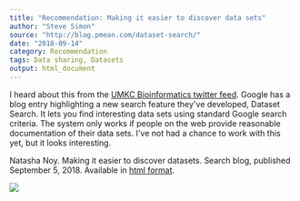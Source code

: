 ```yaml
---
title: "Recommendation: Making it easier to discover data sets"
author: "Steve Simon"
source: "http://blog.pmean.com/dataset-search/"
date: "2018-09-14"
category: Recommendation
tags: Data sharing, Datasets
output: html_document
---
```


I heard about this from the [UMKC Bioinformatics twitter
feed](https://twitter.com/umkcbiomed?lang=en). Google has a blog entry
highlighting a new search feature they've developed, Dataset Search. It
lets you find interesting data sets using standard Google search
criteria. The system only works if people on the web provide reasonable
documentation of their data sets. I've not had a chance to work with
this yet, but it looks interesting.

<!---More--->

Natasha Noy. Making it easier to discover datasets. Search blog,
published September 5, 2018. Available in [html
format](https://www.blog.google/products/search/making-it-easier-discover-datasets/amp/).

![](../../../web/images/18/dataset-search01.png)




